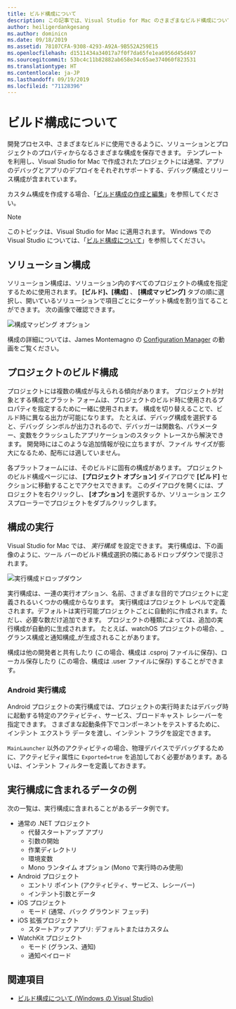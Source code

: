 ```yaml
---
title: ビルド構成について
description: この記事では、Visual Studio for Mac のさまざまなビルド構成について説明します。
author: heiligerdankgesang
ms.author: dominicn
ms.date: 09/18/2019
ms.assetid: 78107CFA-9308-4293-A92A-9B552A259E15
ms.openlocfilehash: d1511434a34017a7f0f7da65fe1ea6956d45d497
ms.sourcegitcommit: 53bc4c11b82882ab658e34c65ae374060f823531
ms.translationtype: HT
ms.contentlocale: ja-JP
ms.lasthandoff: 09/19/2019
ms.locfileid: "71128396"
---
```

# <a name="understanding-build-configurations"></a>ビルド構成について

開発プロセス中、さまざまなビルドに使用できるように、ソリューションとプロジェクトのプロパティからなるさまざまな構成を保存できます。 テンプレートを利用し、Visual Studio for Mac で作成されたプロジェクトには通常、アプリのデバッグとアプリのデプロイをそれぞれサポートする、デバッグ構成とリリース構成が含まれています。 

カスタム構成を作成する場合、「[ビルド構成の作成と編集](/visualstudio/mac/create-and-edit-configurations)」を参照してください。

>[!NOTE]
>このトピックは、Visual Studio for Mac に適用されます。 Windows での Visual Studio については、「[ビルド構成について](/visualstudio/ide/understanding-build-configurations)」を参照してください。

## <a name="solution-configurations"></a>ソリューション構成

ソリューション構成は、ソリューション内のすべてのプロジェクトの構成を指定するために使用されます。 **[ビルド]、[構成]** 、 **[構成マッピング]** タブの順に選択し、開いているソリューションで項目ごとにターゲット構成を割り当てることができます。 次の画像で確認できます。

![構成マッピング オプション](media/projects-and-solutions-image3.png)

構成の詳細については、James Montemagno の [Configuration Manager](https://www.youtube.com/watch?v=tjSdkqYh5Vg) の動画をご覧ください。

## <a name="project-build-configurations"></a>プロジェクトのビルド構成

プロジェクトには複数の構成が与えられる傾向があります。 プロジェクトが対象とする構成とプラット フォームは、プロジェクトのビルド時に使用されるプロパティを指定するために一緒に使用されます。 構成を切り替えることで、ビルド時に異なる出力が可能になります。 たとえば、デバッグ構成を選択すると、デバッグ シンボルが出力されるので、デバッガーは関数名、パラメーター、変数をクラッシュしたアプリケーションのスタック トレースから解決できます。 開発時にはこのような追加情報が役に立ちますが、ファイル サイズが膨大になるため、配布には適していません。

各プラットフォームには、そのビルドに固有の構成があります。 プロジェクトのビルド構成ページには、 **[プロジェクト オプション]** ダイアログで **[ビルド]** セクションに移動することでアクセスできます。 このダイアログを開くには、プロジェクトを右クリックし、 **[オプション]** を選択するか、ソリューション エクスプローラーでプロジェクトをダブルクリックします。

## <a name="run-configuration"></a>構成の実行

Visual Studio for Mac では、 _実行構成_ を設定できます。 実行構成は、下の画像のように、ツール バーのビルド構成選択の隣にあるドロップダウンで提示されます。

![実行構成ドロップダウン](media/projects-and-solutions-image8.png)

実行構成は、一連の実行オプション、名前、さまざまな目的でプロジェクトに定義されるいくつかの構成からなります。 実行構成はプロジェクト レベルで定義されます。デフォルトは実行可能プロジェクトごとに自動的に作成されます。ただし、必要な数だけ追加できます。 プロジェクトの種類によっては、追加の実行構成が自動的に生成されます。 たとえば、watchOS プロジェクトの場合、_グランス構成と通知構成_が生成されることがあります。

構成は他の開発者と共有したり (この場合、構成は .csproj ファイルに保存)、ローカル保存したり (この場合、構成は .user ファイルに保存) することができます。

### <a name="android-run-configurations"></a>Android 実行構成

Android プロジェクトの実行構成では、プロジェクトの実行時またはデバッグ時に起動する特定のアクティビティ、サービス、ブロードキャスト レシーバーを指定できます。 さまざまな起動条件下でコンポーネントをテストするために、インテント エクストラ データを渡し、インテント フラグを設定できます。

`MainLauncher` 以外のアクティビティの場合、物理デバイスでデバッグするために、アクティビティ属性に `Exported=true` を追加しておく必要があります。あるいは、インテント フィルターを定義しておきます。

## <a name="examples-of-data-that-might-be-included-in-run-configurations"></a>実行構成に含まれるデータの例

次の一覧は、実行構成に含まれることがあるデータ例です。

* 通常の .NET プロジェクト
  * 代替スタートアップ アプリ
  * 引数の開始
  * 作業ディレクトリ
  * 環境変数
  * Mono ランタイム オプション (Mono で実行時のみ使用)
* Android プロジェクト
  * エントリ ポイント (アクティビティ、サービス、レシーバー)
  * インテント引数とデータ
* iOS プロジェクト
  * モード (通常、バック グラウンド フェッチ)
* iOS 拡張プロジェクト
  * スタートアップ アプリ: デフォルトまたはカスタム
* WatchKit プロジェクト
  * モード (グランス、通知)
  * 通知ペイロード

## <a name="see-also"></a>関連項目

- [ビルド構成について (Windows の Visual Studio)](/visualstudio/ide/understanding-build-configurations)
